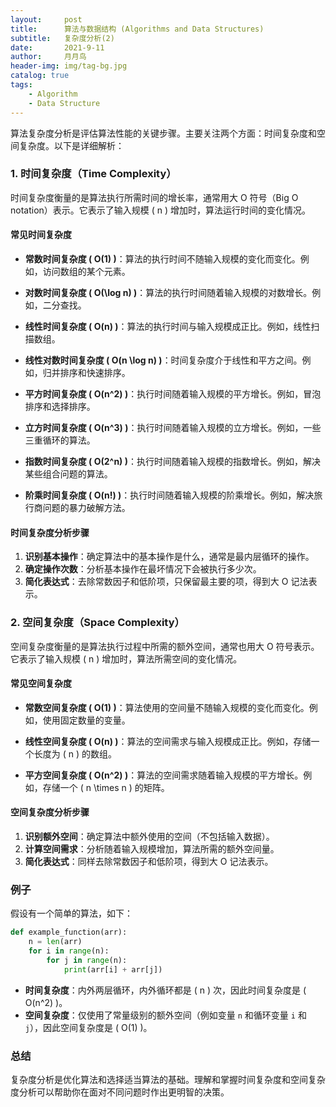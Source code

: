 ```yaml
---
layout:     post
title:      算法与数据结构 (Algorithms and Data Structures)
subtitle:   复杂度分析(2)
date:       2021-9-11
author:     月月鸟
header-img: img/tag-bg.jpg
catalog: true
tags:
    - Algorithm
    - Data Structure
---
```


算法复杂度分析是评估算法性能的关键步骤。主要关注两个方面：时间复杂度和空间复杂度。以下是详细解析：

### 1. 时间复杂度（Time Complexity）

时间复杂度衡量的是算法执行所需时间的增长率，通常用大 O 符号（Big O notation）表示。它表示了输入规模 \( n \) 增加时，算法运行时间的变化情况。

#### 常见时间复杂度

- **常数时间复杂度 \( O(1) \)**：算法的执行时间不随输入规模的变化而变化。例如，访问数组的某个元素。

- **对数时间复杂度 \( O(\log n) \)**：算法的执行时间随着输入规模的对数增长。例如，二分查找。

- **线性时间复杂度 \( O(n) \)**：算法的执行时间与输入规模成正比。例如，线性扫描数组。

- **线性对数时间复杂度 \( O(n \log n) \)**：时间复杂度介于线性和平方之间。例如，归并排序和快速排序。

- **平方时间复杂度 \( O(n^2) \)**：执行时间随着输入规模的平方增长。例如，冒泡排序和选择排序。

- **立方时间复杂度 \( O(n^3) \)**：执行时间随着输入规模的立方增长。例如，一些三重循环的算法。

- **指数时间复杂度 \( O(2^n) \)**：执行时间随着输入规模的指数增长。例如，解决某些组合问题的算法。

- **阶乘时间复杂度 \( O(n!) \)**：执行时间随着输入规模的阶乘增长。例如，解决旅行商问题的暴力破解方法。

#### 时间复杂度分析步骤

1. **识别基本操作**：确定算法中的基本操作是什么，通常是最内层循环的操作。
2. **确定操作次数**：分析基本操作在最坏情况下会被执行多少次。
3. **简化表达式**：去除常数因子和低阶项，只保留最主要的项，得到大 O 记法表示。

### 2. 空间复杂度（Space Complexity）

空间复杂度衡量的是算法执行过程中所需的额外空间，通常也用大 O 符号表示。它表示了输入规模 \( n \) 增加时，算法所需空间的变化情况。

#### 常见空间复杂度

- **常数空间复杂度 \( O(1) \)**：算法使用的空间量不随输入规模的变化而变化。例如，使用固定数量的变量。

- **线性空间复杂度 \( O(n) \)**：算法的空间需求与输入规模成正比。例如，存储一个长度为 \( n \) 的数组。

- **平方空间复杂度 \( O(n^2) \)**：算法的空间需求随着输入规模的平方增长。例如，存储一个 \( n \times n \) 的矩阵。

#### 空间复杂度分析步骤

1. **识别额外空间**：确定算法中额外使用的空间（不包括输入数据）。
2. **计算空间需求**：分析随着输入规模增加，算法所需的额外空间量。
3. **简化表达式**：同样去除常数因子和低阶项，得到大 O 记法表示。

### 例子

假设有一个简单的算法，如下：

```python
def example_function(arr):
    n = len(arr)
    for i in range(n):
        for j in range(n):
            print(arr[i] + arr[j])
```

- **时间复杂度**：内外两层循环，内外循环都是 \( n \) 次，因此时间复杂度是 \( O(n^2) \)。
- **空间复杂度**：仅使用了常量级别的额外空间（例如变量 `n` 和循环变量 `i` 和 `j`），因此空间复杂度是 \( O(1) \)。

### 总结

复杂度分析是优化算法和选择适当算法的基础。理解和掌握时间复杂度和空间复杂度分析可以帮助你在面对不同问题时作出更明智的决策。